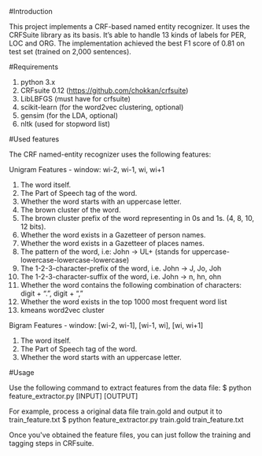 #Introduction

This project implements a CRF-based named entity recognizer. It uses the CRFSuite library as its basis. It’s able to handle 13 kinds of labels for PER, LOC and ORG. The implementation achieved the best F1 score of 0.81 on test set (trained on 2,000 sentences). 

#Requirements
1. python 3.x
2. CRFsuite 0.12 (https://github.com/chokkan/crfsuite)
3. LibLBFGS (must have for crfsuite)
4. scikit-learn (for the word2vec clustering, optional)
5. gensim (for the LDA, optional)
6. nltk (used for stopword list)

#Used features

The CRF named-entity recognizer uses the following features:
 
Unigram Features - window: wi-2, wi-1, wi, wi+1
1. The word itself.
2. The Part of Speech tag of the word.
3. Whether the word starts with an uppercase letter.
4. The brown cluster of the word.
5. The brown cluster prefix of the word representing in 0s and 1s.  (4, 8, 10, 12 bits).
6. Whether the word exists in a Gazetteer of person names.
7. Whether the word exists in a Gazetteer of places names.
8. The pattern of the word, i.e: John -> UL+ (stands for uppercase-lowercase-lowercase-lowercase)
9. The 1-2-3-character-prefix of the word, i.e. John -> J, Jo, Joh
10. The 1-2-3-character-suffix of the word, i.e. John -> n, hn, ohn
11. Whether the word contains the following combination of characters: digit + “.”, digit + “,”
12. Whether the word exists in the top 1000 most frequent word list
13. kmeans word2vec cluster

Bigram Features - window: [wi-2, wi-1], [wi-1, wi], [wi, wi+1] 
1. The word itself.
2. The Part of Speech tag of the word.
3. Whether the word starts with an uppercase letter.

#Usage

Use the following command to extract features from the data file: 
    $ python feature_extractor.py [INPUT] [OUTPUT]

For example, process a original data file train.gold and output it to train_feature.txt
    $ python feature_extractor.py train.gold train_feature.txt

Once you've obtained the feature files, you can just follow the training and tagging steps in CRFsuite.
